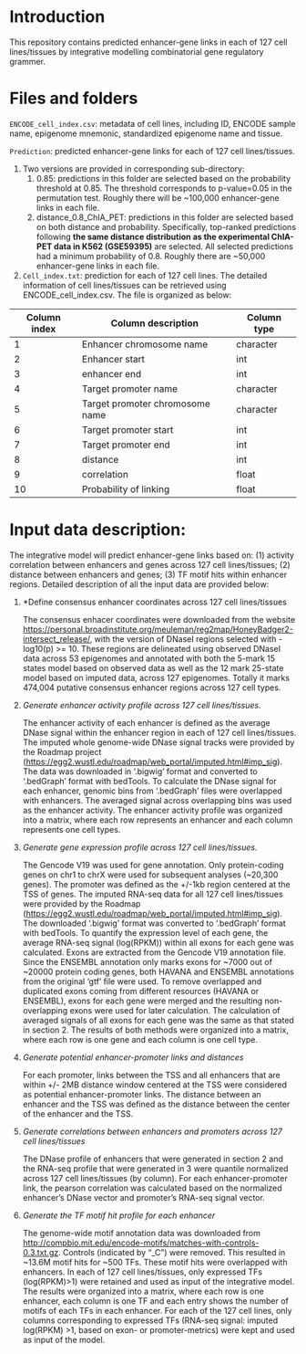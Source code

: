 # Introduction
This repository contains predicted enhancer-gene links in each of 127 cell lines/tissues by integrative modelling combinatorial gene regulatory grammer. 
# Files and folders
`ENCODE_cell_index.csv`: metadata of cell lines, including ID, ENCODE sample name, epigenome mnemonic, standardized epigenome name and tissue.

`Prediction`: predicted enhancer-gene links for each of 127 cell lines/tissues. 

1. Two versions are provided in corresponding sub-directory: 
   1. 0.85: predictions in this folder are selected based on the probability threshold at 0.85. The threshold corresponds to  p-value=0.05 in the permutation test. Roughly there will be ~100,000 enhancer-gene links in each file.
   1. distance_0.8_ChIA_PET: predictions in this folder are selected based on both distance and probability. Specifically, top-ranked predictions following **the same distance distribution as the experimental ChIA-PET data in K562 (GSE59395)** are selected. All selected predictions had a minimum probability of 0.8. Roughly there are ~50,000 enhancer-gene links in each file.
2. `Cell_index.txt`: prediction for each of 127 cell lines. The detailed information of cell lines/tissues can be retrieved using ENCODE_cell_index.csv. The file is organized as below:

Column index | Column description | Column type
------------ | ------------- | -------------
1 | Enhancer chromosome name | character
2 | Enhancer start | int
3 | enhancer end | int
4 | Target promoter name | character
5 | Target promoter chromosome name | character
6 | Target promoter start | int
7 | Target promoter end | int
8 | distance | int
9 | correlation | float
10 | Probability of linking | float

# Input data description:

The integrative model will predict enhancer-gene links based on: (1) activity correlation between enhancers and genes across 127 cell lines/tissues; (2) distance between enhancers and genes; (3) TF motif hits within enhancer regions. Detailed description of all the input data are provided below:

1. *Define consensus enhancer coordinates across 127 cell lines/tissues

   The consensus enhacer coordinates were downloaded from the website https://personal.broadinstitute.org/meuleman/reg2map/HoneyBadger2-intersect_release/, with the version of DNaseI regions selected with -log10(p) >= 10. These regions are delineated using observed DNaseI data across 53 epigenomes and annotated with both the 5-mark 15 states model based on observed data as well as the 12 mark 25-state model based on imputed data, across 127 epigenomes. Totally it marks 474,004 putative consensus enhancer regions across 127 cell types.

2. *Generate enhancer activity profile across 127 cell lines/tissues.*

   The enhancer activity of each enhancer is defined as the average DNase signal within the enhancer region in each of 127 cell lines/tissues. The imputed whole genome-wide DNase signal tracks were provided by the Roadmap project (https://egg2.wustl.edu/roadmap/web_portal/imputed.html#imp_sig). The data was downloaded in ‘.bigwig’ format and converted to ‘.bedGraph’ format with bedTools. To calculate the DNase signal for each enhancer, genomic bins from ‘.bedGraph’ files were overlapped with enhancers. The averaged signal across overlapping bins was used as the enhancer activity. The enhancer activity profile was organized into a matrix, where each row represents an enhancer and each column represents one cell types.

3. *Generate gene expression profile across 127 cell lines/tissues.*

    The Gencode V19 was used for gene annotation. Only protein-coding genes on chr1 to chrX were used for subsequent analyses (~20,300 genes).  The promoter was defined as the +/-1kb region centered at the TSS of genes. 
    The imputed RNA-seq data for all 127 cell lines/tissues were provided by the Roadmap (https://egg2.wustl.edu/roadmap/web_portal/imputed.html#imp_sig). The downloaded ‘.bigwig’ format was converted to ‘.bedGraph’ format with bedTools. To quantify the expression level of each gene, the average RNA-seq signal (log(RPKM)) within all exons for each gene was calculated. Exons are extracted from the Gencode V19 annotation file. Since the ENSEMBL annotation only marks exons for ~7000 out of ~20000 protein coding genes, both HAVANA and ENSEMBL annotations from the original ‘gtf’ file were used. To remove overlapped and duplicated exons coming from different resources (HAVANA or ENSEMBL), exons for each gene were merged and the resulting non-overlapping exons were used for later calculation. The calculation of averaged signals of all exons for each gene was the same as that stated in section 2. 
The results of both methods were organized into a matrix, where each row is one gene and each column is one cell type.

4. *Generate potential enhancer-promoter links and distances*

    For each promoter, links between the TSS and all enhancers that are within +/- 2MB distance window centered at the TSS were considered as potential enhancer-promoter links. The distance between an enhancer and the TSS was defined as the distance between the center of the enhancer and the TSS.

5. *Generate correlations between enhancers and promoters across 127 cell lines/tissues*

    The DNase profile of enhancers that were generated in section 2 and the RNA-seq profile that were generated in 3 were quantile normalized across 127 cell lines/tissues (by column). For each enhancer-promoter link, the pearson correlation was calculated based on the normalized enhancer’s DNase vector and promoter’s RNA-seq signal vector.

6. *Generate the TF motif hit profile for each enhancer*

    The genome-wide motif annotation data was downloaded from http://compbio.mit.edu/encode-motifs/matches-with-controls-0.3.txt.gz. Controls (indicated by “_C”) were removed. This resulted in ~13.6M motif hits for ~500 TFs. These motif hits were overlapped with enhancers. In each of 127 cell lines/tissues, only expressed TFs (log(RPKM)>1) were retained and used as input of the integrative model. The results were organized into a matrix, where each row is one enhancer, each column is one TF and each entry shows the number of motifs of each TFs in each enhancer. For each of the 127 cell lines, only columns corresponding to expressed TFs (RNA-seq signal: imputed log(RPKM) >1, based on exon- or promoter-metrics) were kept and used as input of the model.

